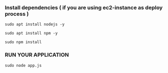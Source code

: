 ### Install dependencies ( if you are using ec2-instance as deploy process )

`sudo apt install nodejs -y`

`sudo apt install npm -y`

`sudo npm install`


### RUN YOUR APPLICATION

`sudo node app.js`


